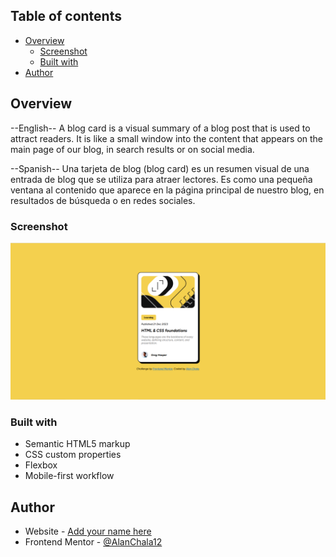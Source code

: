 ## Table of contents

- [Overview](#overview)
  - [Screenshot](#screenshot)
  - [Built with](#built-with)
- [Author](#author)


## Overview
--English--
A blog card is a visual summary of a blog post that is used to attract readers. It is like a small window into the content that appears on the main page of our blog, in search results or on social media.

--Spanish--
Una tarjeta de blog (blog card) es un resumen visual de una entrada de blog que se utiliza para atraer lectores. Es como una pequeña ventana al contenido que aparece en la página principal de nuestro blog, en resultados de búsqueda o en redes sociales.


### Screenshot
![alt text](assets/images/card-preview.PNG)


### Built with
- Semantic HTML5 markup
- CSS custom properties
- Flexbox
- Mobile-first workflow


## Author
- Website - [Add your name here](https://www.your-site.com)
- Frontend Mentor - [@AlanChala12](https://www.frontendmentor.io/profile/AlanChala12)